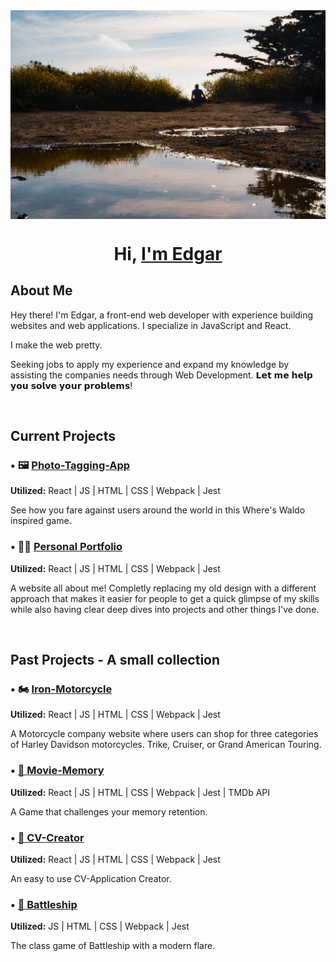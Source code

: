 <img src="images/Background.jpg" alt="Edgar sitting outside during golden hour" align="center">
<h1 align="center">Hi, <a href="#">I'm Edgar</a></h1>

## About Me
Hey there! I'm Edgar, a front-end web developer with experience building websites and web applications. I specialize in JavaScript and React. 

I make the web pretty.

Seeking jobs to apply my experience and expand my knowledge by assisting the companies needs through Web Development. 𝗟𝗲𝘁 𝗺𝗲 𝗵𝗲𝗹𝗽 𝘆𝗼𝘂 𝘀𝗼𝗹𝘃𝗲 𝘆𝗼𝘂𝗿 𝗽𝗿𝗼𝗯𝗹𝗲𝗺𝘀!

<br>

## Current Projects

### • 🖼️ [Photo-Tagging-App](https://github.com/ec-rilo/photo-tagging-app)
<b>Utilized:</b> React | JS | HTML | CSS | Webpack | Jest

See how you fare against users around the world in this Where's Waldo inspired game.


### • 🧑🏻 [Personal Portfolio](https://github.com/ec-rilo/edgarthedeveloper)
<b>Utilized:</b> React | JS | HTML | CSS | Webpack | Jest

A website all about me! Completly replacing my old design with a different approach
that makes it easier for people to get a quick glimpse of my skills while also 
having clear deep dives into projects and other things I've done.

<br>

## Past Projects - A small collection

### • 🏍️ [Iron-Motorcycle](https://github.com/ec-rilo/iron-motorcycles)
<b>Utilized:</b> React | JS | HTML | CSS | Webpack | Jest

A Motorcycle company website where users can shop for three categories of Harley Davidson motorcycles. Trike, Cruiser, or Grand American
Touring.


### • [🎥 Movie-Memory](https://github.com/ec-rilo/Memory-Card)
<b>Utilized:</b> React | JS | HTML | CSS | Webpack | Jest | TMDb API

A Game that challenges your memory retention.


### • [📝 CV-Creator](https://github.com/ec-rilo/cv-creator-2) 
<b>Utilized:</b> React | JS | HTML | CSS | Webpack | Jest

An easy to use CV-Application Creator.


### • [🚢 Battleship](https://github.com/ec-rilo/battleship-game)
<b>Utilized:</b> JS | HTML | CSS | Webpack | Jest

The class game of Battleship with a modern flare.

